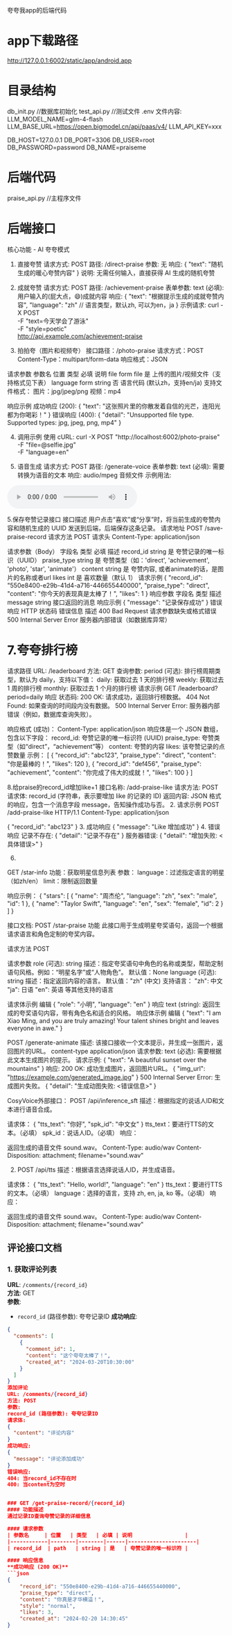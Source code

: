 夸夸我app的后端代码

# app下载路径
http://127.0.0.1:6002/static/app/android.app

# 目录结构
db_init.py  //数据库初始化
test_api.py  //测试文件
.env 文件内容:
LLM_MODEL_NAME=glm-4-flash
LLM_BASE_URL=https://open.bigmodel.cn/api/paas/v4/
LLM_API_KEY=xxx

DB_HOST=127.0.0.1
DB_PORT=3306
DB_USER=root
DB_PASSWORD=password
DB_NAME=praiseme

# 后端代码
praise_api.py  //主程序文件


# 后端接口
核心功能 - AI 夸夸模式
1. 直接夸赞
请求方式: POST
路径: /direct-praise
参数: 无
响应:
{
  "text": "随机生成的暖心夸赞内容"
}
说明: 无需任何输入，直接获得 AI 生成的随机夸赞

2. 成就夸赞
请求方式: POST
路径: /achievement-praise
表单参数:
text (必填): 用户输入的(屁大点，😄)成就内容
响应:
{
  "text": "根据提示生成的成就夸赞内容",
  "language": "zh" // 语言类型，默认zh, 可以为en，ja
}
示例请求:
curl -X POST \
  -F "text=今天学会了游泳" \
  -F "style=poetic" \
  http://api.example.com/achievement-praise

3. 拍拍夸（图片和视频夸）
接口路径：/photo-praise
请求方式：POST
Content-Type：multipart/form-data
响应格式：JSON

请求参数
参数名	位置	类型	必填	说明
file	form	file	是	上传的图片/视频文件（支持格式见下表）
language	form	string	否	语言代码 (默认zh，支持en/ja)
支持文件格式：
图片：jpg/jpeg/png
视频：mp4

响应示例
成功响应 (200):
{
  "text": "这张照片里的你散发着自信的光芒，连阳光都为你喝彩！"
}
错误响应 (400):
{
  "detail": "Unsupported file type. Supported types: jpg, jpeg, png, mp4"
} 

4. 调用示例
使用 cURL:
curl -X POST "http://localhost:6002/photo-praise" \
  -F "file=@selfie.jpg" \
  -F "language=en"

4. 语音生成
请求方式: POST
路径: /generate-voice
表单参数:
text (必填): 需要转换为语音的文本
响应:
audio/mpeg 音频文件
示例用法:
<audio controls>
  <source src="http://api.example.com/generate-voice" type="audio/mpeg">
</audio>

5.保存夸赞记录接口
接口描述
用户点击“喜欢”或“分享”时，将当前生成的夸赞内容和随机生成的 UUID 发送到后端，后端保存这条记录。
请求地址
POST /save-praise-record
请求方法
POST
请求头
Content-Type: application/json

请求参数（Body）
字段名	类型	必填	描述
record_id	string	是	夸赞记录的唯一标识（UUID）
praise_type	string	是	夸赞类型（如：'direct', 'achievement', 'photo', 'star', 'animate'）
content	string	是	夸赞内容, 或者animate的话，是图片的名称或者url
likes	int	是	喜欢数量（默认 1）
请求示例
{
  "record_id": "550e8400-e29b-41d4-a716-446655440000",
  "praise_type": "direct",
  "content": "你今天的表现真是太棒了！",
  "likes": 1
}
响应参数
字段名	类型	描述
message	string	接口返回的消息
响应示例
{
  "message": "记录保存成功"
}
错误响应
HTTP 状态码	错误信息	描述
400	Bad Request	请求参数缺失或格式错误
500	Internal Server Error	服务器内部错误（如数据库异常）

# 7.夸夸排行榜
请求路径
URL: /leaderboard
方法: GET
查询参数:
period (可选): 排行榜周期类型，默认为 daily，支持以下值：
daily: 获取过去 1 天的排行榜
weekly: 获取过去 1 周的排行榜
monthly: 获取过去 1 个月的排行榜
请求示例
GET /leaderboard?period=daily
响应
状态码:
200 OK: 请求成功，返回排行榜数据。
404 Not Found: 如果查询的时间段内没有数据。
500 Internal Server Error: 服务器内部错误（例如，数据库查询失败）。

响应格式 (成功)：
Content-Type: application/json
响应体是一个 JSON 数组，包含以下字段：
record_id: 夸赞记录的唯一标识符 (UUID)
praise_type: 夸赞类型（如“direct”，“achievement”等）
content: 夸赞的内容
likes: 该夸赞记录的点赞数量
示例：
[
  {
    "record_id": "abc123",
    "praise_type": "direct",
    "content": "你是最棒的！",
    "likes": 120
  },
  {
    "record_id": "def456",
    "praise_type": "achievement",
    "content": "你完成了伟大的成就！",
    "likes": 100
  }
]

8.给praise的record_id增加like+1
接口名称: /add-praise-like
请求方法: POST
请求体: record_id (字符串，表示要增加 like 的记录的 ID)
返回内容: JSON 格式的响应，包含一个消息字段 message，告知操作成功与否。
2. 请求示例
POST /add-praise-like HTTP/1.1
Content-Type: application/json

{
    "record_id": "abc123"
}
3. 成功响应
{
    "message": "Like 增加成功"
}
4. 错误响应
记录不存在:
{
    "detail": "记录不存在"
}
服务器错误:
{
    "detail": "增加失败: <具体错误>"
}

6.
GET /star-info
功能：获取明星信息列表
参数：
language：过滤指定语言的明星（如zh/en）
limit：限制返回数量

响应示例：
{
    "stars": [
        {
            "name": "周杰伦",
            "language": "zh",
            "sex": "male",
            "id": 1
        },
        {
            "name": "Taylor Swift",
            "language": "en",
            "sex": "female",
            "id": 2
        }
    ]
}


接口文档: POST /star-praise
功能
此接口用于生成明星夸奖语句，返回一个根据请求语言和角色定制的夸奖内容。

请求方法
POST

请求参数
role (可选): string
描述：指定夸奖语句中角色的名称或类型，帮助定制语句风格。例如：“明星名字”或“人物角色”。
默认值：None
language (可选): string
描述：指定返回内容的语言。
默认值："zh" (中文)
支持语言：
"zh": 中文
"ja": 日语
"en": 英语
等其他支持的语言

请求体示例
编辑
{
  "role": "小明",
  "language": "en"
}
响应
text (string): 返回生成的夸奖语句内容，带有角色名和适合的风格。
响应体示例
编辑
{
  "text": "I am Xiao Ming, and you are truly amazing! Your talent shines bright and leaves everyone in awe."
}

POST /generate-animate
描述: 该接口接收一个文本提示，并生成一张图片，返回图片的URL。
content-type	application/json
请求参数:
text (必选): 需要根据此文本生成图片的提示。
请求示例:
{
    "text": "A beautiful sunset over the mountains"
}
响应:
200 OK: 成功生成图片，返回图片URL。
{
    "img_url": "https://example.com/generated_image.jpg"
}
500 Internal Server Error: 生成图片失败。
{
    "detail": "生成动图失败: <错误信息>"
}

CosyVoice外部接口：
POST /api/inference_sft
描述：根据指定的说话人ID和文本进行语音合成。

请求体：
{
  "tts_text": "你好",
  "spk_id": "中文女"
}
tts_text：要进行TTS的文本。（必填）
spk_id：说话人ID。（必填）
响应：

返回生成的语音文件 sound.wav。
Content-Type: audio/wav
Content-Disposition: attachment; filename="sound.wav"

2. POST /api/tts
描述：根据语言选择说话人ID，并生成语音。

请求体：
{
  "tts_text": "Hello, world!",
  "language": "en"
}
tts_text：要进行TTS的文本。（必填）
language：选择的语言，支持 zh, en, ja, ko 等。（必填）
响应：

返回生成的语音文件 sound.wav。
Content-Type: audio/wav
Content-Disposition: attachment; filename="sound.wav"


## 评论接口文档

### 1. 获取评论列表
**URL**: `/comments/{record_id}`  
**方法**: GET  
**参数**:
- `record_id` (路径参数): 夸夸记录ID
**成功响应**:
```json
{
  "comments": [
    {
      "comment_id": 1,
      "content": "这个夸夸太棒了！",
      "created_at": "2024-03-20T10:30:00"
    }
  ]
}
添加评论
URL: /comments/{record_id}
方法: POST
参数:
record_id (路径参数): 夸夸记录ID
请求体:
{
  "content": "评论内容"
}
成功响应:
{
  "message": "评论添加成功"
}
错误响应:
404: 当record_id不存在时
400: 当content为空时


### GET /get-praise-record/{record_id}
#### 功能描述
通过记录ID查询夸赞记录的详细信息

#### 请求参数
| 参数名     | 位置   | 类型   | 必填 | 说明                 |
|------------|--------|--------|------|----------------------|
| record_id  | path   | string | 是   | 夸赞记录的唯一标识符 |

#### 响应信息
**成功响应 (200 OK)**
```json
{
    "record_id": "550e8400-e29b-41d4-a716-446655440000",
    "praise_type": "direct",
    "content": "你真是才华横溢！",
    "style": "normal",
    "likes": 3,
    "created_at": "2024-02-20 14:30:45"
}